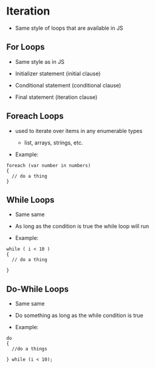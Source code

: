 # Iteration

* Same style of loops that are available in JS

## For Loops

* Same style as in JS

* Initializer statement (initial clause)

* Conditional statement (conditional clause)

* Final statement (iteration clause)

## Foreach Loops

* used to iterate over items in any enumerable types
  * list, arrays, strings, etc.

* Example:

```(C#)
foreach (var number in numbers)
{
  // do a thing
}
```

## While Loops

* Same same

* As long as the condition is true the while loop will run

* Example:

```(C#)
while ( i < 10 )
{
  // do a thing
  
}
```

## Do-While Loops

* Same same

* Do something as long as the while condition is true

* Example:

```(C#)
do
{
  //do a things

} while (i < 10);
```